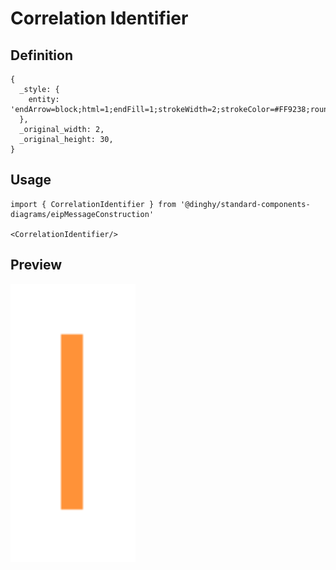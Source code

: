 # Correlation Identifier

## Definition

```
{
  _style: { 
    entity: 'endArrow=block;html=1;endFill=1;strokeWidth=2;strokeColor=#FF9238;rounded=0;',
  },
  _original_width: 2,
  _original_height: 30,
}
```

## Usage

```
import { CorrelationIdentifier } from '@dinghy/standard-components-diagrams/eipMessageConstruction'

<CorrelationIdentifier/>
```

## Preview

<img src="./correlation-identifier.png" width="200"/>
